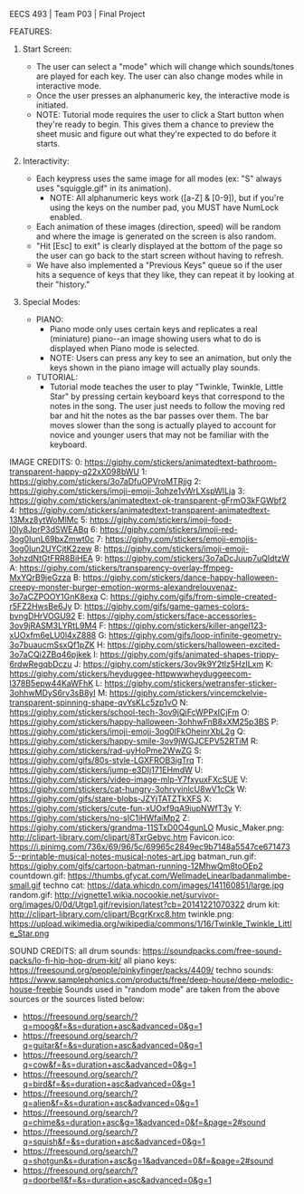EECS 493 | Team P03 | Final Project

FEATURES:
1. Start Screen: 
    - The user can select a "mode" which will change which sounds/tones are played for each key. The user can also change modes while in interactive mode. 
    - Once the user presses an alphanumeric key, the interactive mode is initiated.
    - NOTE: Tutorial mode requires the user to click a Start button when they're ready to begin. This gives them a chance to preview the sheet music and figure out what they're expected to do before it starts. 

2. Interactivity: 
    - Each keypress uses the same image for all modes (ex: "S" always uses "squiggle.gif" in its animation).
      - NOTE: All alphanumeric keys work ([a-Z] & [0-9]), but if you're using the keys on the number pad, you MUST have NumLock enabled.
    - Each animation of these images (direction, speed) will be random and where the image is generated on the screen is also random. 
    - "Hit [Esc] to exit" is clearly displayed at the bottom of the page so the user can go back to the start screen without having to refresh.
    - We have also implemented a "Previous Keys" queue so if the user hits a sequence of keys that they like, they can repeat it by looking at their "history."

3. Special Modes:
    - PIANO: 
        - Piano mode only uses certain keys and replicates a real (miniature) piano--an image showing users what to do is displayed when Piano mode is selected.
        - NOTE: Users can press any key to see an animation, but only the keys shown in the piano image will actually play sounds.
    - TUTORIAL: 
        - Tutorial mode teaches the user to play "Twinkle, Twinkle, Little Star" by pressing certain keyboard keys that correspond to the notes in the song. The user just needs to follow the moving red bar and hit the notes as the bar passes over them. The bar moves slower than the song is actually played to account for novice and younger users that may not be familiar with the keyboard.


IMAGE CREDITS: 
0: https://giphy.com/stickers/animatedtext-bathroom-transparent-happy-q22xX098bWU
1: https://giphy.com/stickers/3o7aDfuOPVroMTRjig
2: https://giphy.com/stickers/imoji-emoji-3ohze1vWrLXspWILja
3: https://giphy.com/stickers/animatedtext-ok-transparent-gFrmO3kFGWbf2
4: https://giphy.com/stickers/animatedtext-transparent-animatedtext-13Mxz8ytWoMlMc
5: https://giphy.com/stickers/imoji-food-l0Iy8JprP3dSWEABq
6: https://giphy.com/stickers/imoji-red-3og0IunL69bxZmwt0c
7: https://giphy.com/stickers/emoji-emojis-3og0Iun2UYCjtK2zew
8: https://giphy.com/stickers/imoji-emoji-3ohzdNtGtFRR8BiHEA
9: https://giphy.com/stickers/3o7aDcJuup7uQIdtzW
A: https://giphy.com/stickers/transparency-overlay-ffmpeg-MxYQrB9jeGzza
B: https://giphy.com/stickers/dance-happy-halloween-creepy-monster-burger-emotion-worms-alexandrelouvenaz-3o7aCZPOOY1GnK8exa
C: https://giphy.com/gifs/from-simple-created-r5FZ2HwsBe6Jy
D: https://giphy.com/gifs/game-games-colors-bvngDHrVOGU92
E: https://giphy.com/stickers/face-accessories-3ov9jRASM3LYRtL9M4
F: https://giphy.com/stickers/killer-angel123-xUOxfm6eLU0l4xZ888
G: https://giphy.com/gifs/loop-infinite-geometry-3o7buaucmSsxQf1pZK
H: https://giphy.com/stickers/halloween-excited-3o7aCQi2ZBq46pjkek
I: https://giphy.com/gifs/animated-shapes-trippy-6rdwRegqbDczu
J: https://giphy.com/stickers/3ov9k9Y2tlz5HzILxm
K: https://giphy.com/stickers/heyduggee-httpwwwheyduggeecom-l378B5epw44KaWFhK
L: https://giphy.com/stickers/wetransfer-sticker-3ohhwMDyS6rv3sB8yI
M: https://giphy.com/stickers/vincemckelvie-transparent-spinning-shape-qvYsKLc5zp1vO
N: https://giphy.com/stickers/school-tech-3ov9jQiFcWPPxICjFm
O: https://giphy.com/stickers/happy-halloween-3ohhwFnB8xXM25p3BS
P: https://giphy.com/stickers/imoji-emoji-3og0IFkOheinrXbL2g
Q: https://giphy.com/stickers/happy-smile-3ov9jWGJCEPV52RTiM
R: https://giphy.com/stickers/rad-uyHoPme2WwZG
S: https://giphy.com/gifs/80s-style-LGXFROB3igTrq
T: https://giphy.com/stickers/jump-e3DIj171EHmdW
U: https://giphy.com/stickers/video-image-mlp-Y7fxyuxFXcSUE
V: https://giphy.com/stickers/cat-hungry-3ohryyinlcU8wV1cCk
W: https://giphy.com/gifs/stare-blobs-JZYjTATZTkXFS
X: https://giphy.com/stickers/cute-fun-xUOxf9qA9iupNWfT3y
Y: https://giphy.com/stickers/no-sIC1iHWfaiMp2
Z: https://giphy.com/stickers/grandma-11STxD0O4gunLO
Music_Maker.png: http://clipart-library.com/clipart/8TxrGebyc.htm
Favicon.ico: https://i.pinimg.com/736x/69/96/5c/69965c2849ec9b7148a5547ce6714735--printable-musical-notes-musical-notes-art.jpg
batman_run.gif: https://giphy.com/gifs/cartoon-batman-running-12MhwQm8toOEp2
countdown.gif: https://thumbs.gfycat.com/WellmadeLinearIbadanmalimbe-small.gif
techno cat: https://data.whicdn.com/images/141160851/large.jpg
random.gif: http://vignette1.wikia.nocookie.net/survivor-org/images/0/0d/Utgp1.gif/revision/latest?cb=20141221070322
drum kit: http://clipart-library.com/clipart/BcgrKrxc8.htm
twinkle.png: https://upload.wikimedia.org/wikipedia/commons/1/16/Twinkle_Twinkle_Little_Star.png


SOUND CREDITS: 
all drum sounds: https://soundpacks.com/free-sound-packs/lo-fi-hip-hop-drum-kit/
all piano keys: https://freesound.org/people/pinkyfinger/packs/4409/
techno sounds: https://www.samplephonics.com/products/free/deep-house/deep-melodic-house-freebie
Sounds used in "random mode" are taken from the above sources or the sources listed below:
- https://freesound.org/search/?q=moog&f=&s=duration+asc&advanced=0&g=1
- https://freesound.org/search/?q=guitar&f=&s=duration+asc&advanced=0&g=1
- https://freesound.org/search/?q=cow&f=&s=duration+asc&advanced=0&g=1
- https://freesound.org/search/?q=bird&f=&s=duration+asc&advanced=0&g=1
- https://freesound.org/search/?q=alien&f=&s=duration+asc&advanced=0&g=1
- https://freesound.org/search/?q=chime&s=duration+asc&g=1&advanced=0&f=&page=2#sound
- https://freesound.org/search/?q=squish&f=&s=duration+asc&advanced=0&g=1
- https://freesound.org/search/?q=shotgun&s=duration+asc&g=1&advanced=0&f=&page=2#sound
- https://freesound.org/search/?q=doorbell&f=&s=duration+asc&advanced=0&g=1

